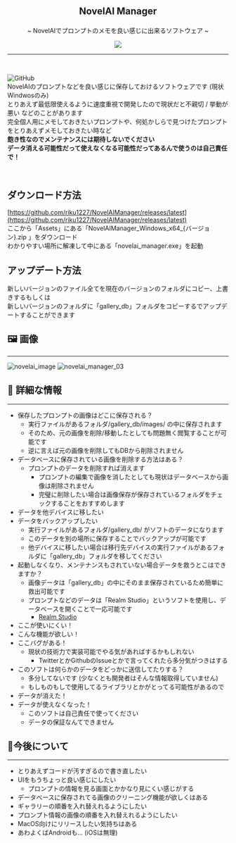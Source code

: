 <br>
    <h2>
        <p align="center"> NovelAI Manager </p>
    </h2>
<p align="center">~ NovelAIでプロンプトのメモを良い感じに出来るソフトウェア ~</p>
<p align="center">
    <a href="https://github.com/riku1227/NovelAIManager/releases/">
        <img src="https://img.shields.io/badge/DOWNLOAD-Windows-blue?style=for-the-badge&logo=windows11">
    </a>
</p>

* * *
<br>

![GitHub](https://img.shields.io/github/license/riku1227/NovelAIManager?style=flat-square)  
NovelAIのプロンプトなどを良い感じに保存しておけるソフトウェアです (現状Windwosのみ)  
とりあえず最低限使えるように速度重視で開発したので現状だと不親切 / 挙動が悪い などのことがあります  
完全個人用にメモしておきたいプロンプトや、何処かしらで見つけたプロンプトをとりあえずメモしておきたい時など  
**飽き性なのでメンテナンスには期待しないでください**  
**データ消える可能性だって使えなくなる可能性だってあるんで使うのは自己責任で！**

<br>

## ダウンロード方法
[https://github.com/riku1227/NovelAIManager/releases/latest](https://github.com/riku1227/NovelAIManager/releases/latest)  
ここから「Assets」にある「NovelAIManager_Windows_x64_{バージョン}.zip
」をダウンロード  
わかりやすい場所に解凍して中にある「novelai_manager.exe」を起動

## アップデート方法
新しいバージョンのファイル全てを現在のバージョンのフォルダにコピー、上書きするもしくは  
新しいバージョンのフォルダに「gallery_db」フォルダをコピーするでアップデートすることができます

## 🖼️ 画像
* * *
![novelai_image](https://user-images.githubusercontent.com/17927874/195606048-d290e3c8-5bd9-494c-a263-36ae98bf423d.png)
![novelai_manager_03](https://user-images.githubusercontent.com/17927874/195606701-e327b0e3-cb4b-4bef-919c-b75eda9d6764.png)

## 📄 詳細な情報
* * *
* 保存したプロンプトの画像はどこに保存される？
  * 実行ファイルがあるフォルダ/gallery_db/images/ の中に保存されます
  * そのため、元の画像を削除/移動したとしても問題無く閲覧することが可能です
  * 逆に言えば元の画像を削除してもDBから削除されません
* データベースに保存されている画像を削除する方法はある？
  * プロンプトのデータを削除すれば消えます
    * プロンプトの編集で画像を消したとしても現状はデータベースから画像は削除されません
    * 完璧に削除したい場合は画像保存が保存されているフォルダをチェックすることをおすすめします
* データを他デバイスに移したい
* データをバックアップしたい
  * 実行ファイルがあるフォルダ/gallery_db/ がソフトのデータになります
  * このデータを別の場所に保存することでバックアップが可能です
  * 他デバイスに移したい場合は移行先デバイスの実行ファイルがあるフォルダに「gallery_db」フォルダを移してください
* 起動しなくなり、メンテナンスもされていない場合データを救うとこはできますか？
  * 画像データは「gallery_db」の中にそのまま保存されているため簡単に救出可能です
  * プロンプトなどのデータは「Realm Studio」というソフトを使用し、データベースを開くことで一応可能です
    * [Realm Studio](https://github.com/realm/realm-studio/releases/)
* ここが使いにくい！
* こんな機能が欲しい！
* ここバグがある！
  * 現状の技術力で実装可能でやる気があればするかもしれない
    * TwitterとかGithubのIssueとかで言ってくれたら多分気がつきはする
* このソフトは何らかのデータをどっかに送信してたりする？
  * 多分してないです (少なくとも開発者はそんな情報取得していません)
  * もしものもしで使用してるライブラリとかがとってる可能性があるので
* データが消えた！
* データが使えなくなった！
  * このソフトは自己責任で使ってください
  * データの保証なんてできません

## 🚀今後について
* * *
* とりあえずコードが汚すぎるので書き直したい
* UIをもうちょっと良い感じにしたい
  * プロンプトの情報を見る画面とかかなり見にくい感じがする
* データベースに保存されてる画像のクリーニング機能が欲しくはある
* ギャラリーの順番を入れ替えれるようにしたい
* プロンプト情報の画像の順番を入れ替えれるようにしたい
* MacOS向けにリリースしたい気持ちはある
* あわよくばAndroidも... (iOSは無理)